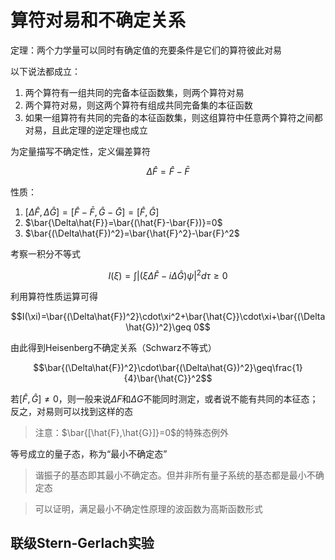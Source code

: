 # 算符对易和不确定关系

定理：两个力学量可以同时有确定值的充要条件是它们的算符彼此对易

以下说法都成立：

1. 两个算符有一组共同的完备本征函数集，则两个算符对易
2. 两个算符对易，则这两个算符有组成共同完备集的本征函数
3. 如果一组算符有共同的完备的本征函数集，则这组算符中任意两个算符之间都对易，且此定理的逆定理也成立

为定量描写不确定性，定义偏差算符

$$\Delta\hat{F}=\hat{F}-\bar{F}$$

性质：

1. $[\Delta\hat{F},\Delta\hat{G}]=[\hat{F}-\bar{F},\hat{G}-\bar{G}]=[\hat{F},\hat{G}]$
2. $\bar{\Delta\hat{F}}=\bar{(\hat{F}-\bar{F})}=0$
3. $\bar{(\Delta\hat{F})^2}=\bar{\hat{F}^2}-\bar{F}^2$

考察一积分不等式

$$I(\xi)=\int\vert(\xi\Delta\hat{F}-i\Delta\hat{G})\psi\vert^2d\tau\geq 0$$

利用算符性质运算可得

$$I(\xi)=\bar{(\Delta\hat{F})^2}\cdot\xi^2+\bar{\hat{C}}\cdot\xi+\bar{(\Delta\hat{G})^2}\geq 0$$

由此得到Heisenberg不确定关系（Schwarz不等式）

$$\bar{(\Delta\hat{F})^2}\cdot\bar{(\Delta\hat{G})^2}\geq\frac{1}{4}\bar{\hat{C}}^2$$

若$[\hat{F},\hat{G}]\neq 0$，则一般来说$\Delta F$和$\Delta G$不能同时测定，或者说不能有共同的本征态；反之，对易则可以找到这样的态

>注意：$\bar{[\hat{F},\hat{G}]}=0$的特殊态例外

等号成立的量子态，称为“最小不确定态”

>谐振子的基态即其最小不确定态。但并非所有量子系统的基态都是最小不确定态

>可以证明，满足最小不确定性原理的波函数为高斯函数形式

## 联级Stern-Gerlach实验

